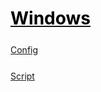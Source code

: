 <style>
.md1{margin-top: 75px;}
.md2{margin-top: 50px;}
.md3{margin-top: 25px;}
.tbl1 td#header{background-color: D1ECCF}
</style>

# [<span style="color:black;">Windows</span>](../index.md) 

<div class="md3"></div>

[Config](Windows-Config.md)



<div class="md3"></div>

[Script](Windows-Script.md)
